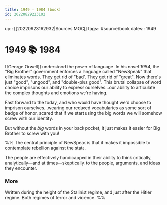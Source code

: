 ```yaml
---
title: 1949 - 1984 (book)
id: 20220829223102
---
```

up:: [[20220923162932|Sources MOC]]
tags:: #source/book
dates:: 1949

# 1949 📚 1984
[[George Orwell]] understood the power of language. In his novel *1984*, the "Big Brother" government enforces a language called "NewSpeak" that eliminates words. They get rid of "bad". They get rid of "great". Now there's just "good", "ungood", and "double-plus good". This brutal collapse of word choice imprisons our ability to express ourselves...our ability to articulate the complex thoughts and emotions we're having.

Fast forward to the today, and who would have thought we'd choose to imprison ourselves...wearing our reduced vocabularies as some sort of badge of honor,  scared that if we start using the big words we will somehow screw with our identity.

But without the *big* words in your back pocket, it just makes it easier for Big Brother to screw with you!

%% 
The central principle of NewSpeak is that it makes it impossible to contemplate rebellion against the state.

The people are effectively handicapped in their ability to think critically, analytically—and at times—skeptically, to the people, arguments, and ideas they encounter. 

### More
Written during the height of the Stalinist regime, and just after the Hitler regime. Both regimes of terror and violence.
%%
